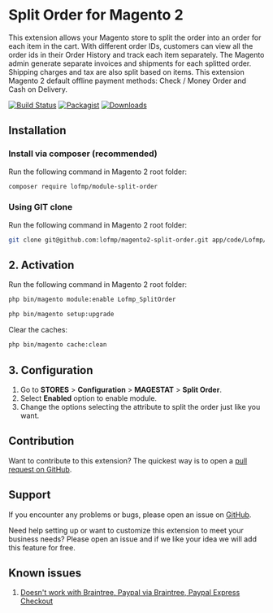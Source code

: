 # Split Order for Magento 2

This extension allows your Magento store to split the order into an order for each item in the cart. With different order IDs, customers can view all the order ids in their Order History and track each item separately. The Magento admin generate separate invoices and shipments for each splitted order. Shipping charges and tax are also split based on items. This extension Magento 2 default offline payment methods: Check / Money Order and Cash on Delivery.

[![Build Status](https://travis-ci.org/lofmp/magento2-split-order.svg?branch=develop)](https://travis-ci.org/lofmp/magento2-split-order) [![Packagist](https://img.shields.io/packagist/v/lofmp/module-split-order.svg)](https://packagist.org/packages/lofmp/module-split-order) [![Downloads](https://img.shields.io/packagist/dt/lofmp/module-split-order.svg)](https://packagist.org/packages/lofmp/module-split-order)


## Installation

### Install via composer (recommended)

Run the following command in Magento 2 root folder:
```sh
composer require lofmp/module-split-order
```

### Using GIT clone

Run the following command in Magento 2 root folder:
```sh
git clone git@github.com:lofmp/magento2-split-order.git app/code/Lofmp/SplitOrder
```

## 2. Activation

Run the following command in Magento 2 root folder:
```sh
php bin/magento module:enable Lofmp_SplitOrder
```
```sh
php bin/magento setup:upgrade
```

Clear the caches:
```sh
php bin/magento cache:clean
```

## 3. Configuration

1. Go to **STORES** > **Configuration** > **MAGESTAT** > **Split Order**.
2. Select **Enabled** option to enable module.
3. Change the options selecting the attribute to split the order just like you want.

## Contribution

Want to contribute to this extension? The quickest way is to open a [pull request on GitHub](https://help.github.com/articles/using-pull-requests).


## Support

If you encounter any problems or bugs, please open an issue on [GitHub](https://github.com/lofmp/magento2-split-order/issues).

Need help setting up or want to customize this extension to meet your business needs? Please open an issue and if we like your idea we will add this feature for free.

## Known issues

1. [Doesn't work with Braintree, Paypal via Braintree, Paypal Express Checkout](https://github.com/lofmp/magento2-split-order/issues/10)
